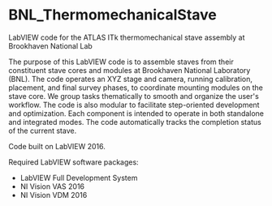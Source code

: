 # BNL_ThermomechanicalStave
LabVIEW code for the ATLAS ITk thermomechanical stave assembly at Brookhaven National Lab

The purpose of this LabVIEW code is to assemble staves from their constituent stave cores and modules at Brookhaven National Laboratory (BNL). 
The code operates an XYZ stage and camera, running calibration, placement, and final survey phases, to coordinate mounting modules on the stave core. We group tasks thematically to smooth and organize the user's workflow. The code is also modular to facilitate step-oriented development and optimization. Each component is intended to operate in both standalone and integrated modes. The code automatically tracks the completion status of the current stave.

Code built on LabVIEW 2016.

Required LabVIEW software packages: 
- LabVIEW Full Development System 
- NI Vision VAS 2016
- NI Vision VDM 2016
